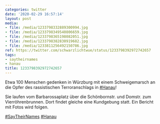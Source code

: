 ```yaml
---
categories: twitter
date: '2020-02-29 16:57:14'
layout: post
media:
- file: /media/1233798332889300994.jpg
- file: /media/1233798349540806659.jpg
- file: /media/1233798365198082051.jpg
- file: /media/1233798382830919682.jpg
- file: /media/1233811256492150786.jpg
ref: https://twitter.com/schwarzlichtwue/status/1233798392972742657
tags:
- saytheirnames
- hanau
title: 1233798392972742657
---
```

Etwa 100 Menschen gedenken in Würzburg mit einem Schweigemarsch an die Opfer des rassistischen Terroranschlags  in [#Hanau](/t/hanau)!



Sie laufen vom Barbarossaplatz über die Schönbornstr. und Domstr. zum Vierröhrenbrunnen. Dort findet gleiche eine Kundgebung statt. 
Ein Bericht mit Fotos wird folgen. 



[#SayTheirNames](/t/saytheirnames) [#Hanau](/t/hanau) 